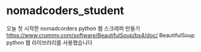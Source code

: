 # nomadcoders_student
오늘 첫 시작한 nomadcorders python 웹 스크레퍼 만들기
https://www.crummy.com/software/BeautifulSoup/bs4/doc/
BeautifulSoup python 웹 라이브러리를 사용했습니다

